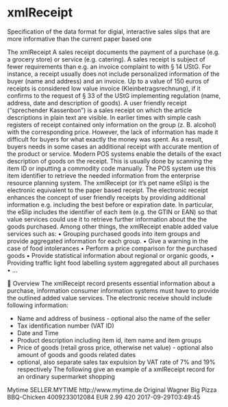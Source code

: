 # xmlReceipt
Specification of the data format for digial, interactive sales slips that are more informative than the current paper based one 

The xmlReceipt
A sales receipt documents the payment of a purchase (e.g. a grocery store) or service (e.g. catering).  A sales receipt is subject of fewer requirements than e.g. an invoice complaint to with § 14 UStG. For instance, a receipt usually does not include personalized information of the buyer (name and address) and an invoice. Up to a value of 150 euros of receipts is considered low value invoice (Kleinbetragsrechnung), if it confirms to the request of § 33 of the UStG implementing regulation (name, address, date and description of goods).
A user friendly receipt (“sprechender Kassenbon”) is a sales receipt on which the article descriptions in plain text are visible. In earlier times with simple cash registers of receipt contained only information on the group (z. B. alcohol) with the corresponding price. However, the lack of information has made it difficult for buyers for what exactly the money was spent. As a result, buyers needs in some cases an additional receipt with accurate mention of the product or service. Modern POS systems enable the details of the exact description of goods on the receipt. This is usually done by scanning the item ID or inputting a commodity code manually. The POS system use this item identifier to retrieve the needed information from the enterprise resource planning system.
The xmlReceipt (or it’s pet name eSlip) is the electronic equivalent to the paper based receipt. The electronic receipt enhances the concept of user friendly receipts by providing additional information e.g. including the best before or expiration date. In particular, the eSlip includes the identifier of each item (e.g. the GTIN or EAN) so that value services could use it to retrieve further information about the the goods purchased.  Among other things, the xmlReceipt enable added value services such as:
•	Grouping purchased goods into item groups and provide aggregated information for each group.
•	Give a warning in the case of food intolerances
•	Perform a price comparison for the purchased goods
•	Provide statistical information about regional or organic goods,
•	Providing traffic light food labelling system aggregated about all purchases
•	…





Overview
The xmlReceipt record presents essential information about a purchase, information consumer information systems must have to provide the outlined added value services.  The electronic receive should include following information:
- Name and address of business -  optional also the name of the seller
- Tax identification number (VAT ID)
- Date and Time
- Product description including item id, item name and item groups
- Price of goods (retail gross price, otherwise net value) - optional also amount of goods and goods related dates
- optional, also separate sales tax expulsion by VAT rate of 7% and 19% respectively
The following give an example of a xmlReceipt record for an ordinary supermarket shopping

<xmlreceipt>
  <seller>
    <sellername>Mytime</sellername>
    <sellerid>SELLER.MYTIME</sellerid>
    <selleraddress>http://www.mytime.de</selleraddress>
  </seller>
  <itemlist>
    <item>
      <productname>Original Wagner Big Pizza BBQ-Chicken</productname>
      <productid>
        <ean>4009233012084</ean>
      </productid>
      <price>
        <currency>EUR</currency>
        <brutto>2.99</brutto>
      </price>
      <quantity>
        <gramm>420</gramm>
      </quantity>
      <itemgroup>
        <category name="Lebensmittel">
          <category name="Fastfood und ganze Fertiggerichte">
            <category name="Pizza und Pizzabaguette"></category>
          </category>
        </category>
      </itemgroup>
      <dates>
        <bestbefore>2017-09-29T03:49:45</bestbefore>
      </dates>
      <info>
        <!--You may enter ANY elements at this point-->
      </info>
    </item>
  </itemlist>
</xmlreceipt>

